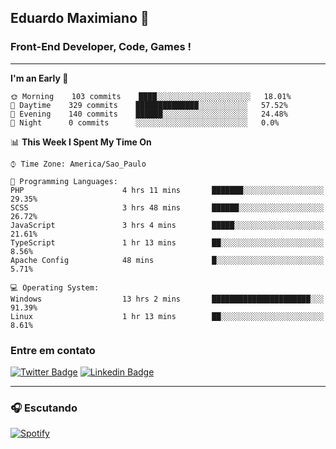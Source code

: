 ## Eduardo Maximiano 👋

### Front-End Developer, Code, Games !

---

<!--START_SECTION:waka-->
**I'm an Early 🐤** 

```text
🌞 Morning    103 commits    ████░░░░░░░░░░░░░░░░░░░░░   18.01% 
🌆 Daytime    329 commits    ██████████████░░░░░░░░░░░   57.52% 
🌃 Evening    140 commits    ██████░░░░░░░░░░░░░░░░░░░   24.48% 
🌙 Night      0 commits      ░░░░░░░░░░░░░░░░░░░░░░░░░   0.0%

```


📊 **This Week I Spent My Time On** 

```text
⌚︎ Time Zone: America/Sao_Paulo

💬 Programming Languages: 
PHP                      4 hrs 11 mins       ███████░░░░░░░░░░░░░░░░░░   29.35% 
SCSS                     3 hrs 48 mins       ██████░░░░░░░░░░░░░░░░░░░   26.72% 
JavaScript               3 hrs 4 mins        █████░░░░░░░░░░░░░░░░░░░░   21.61% 
TypeScript               1 hr 13 mins        ██░░░░░░░░░░░░░░░░░░░░░░░   8.56% 
Apache Config            48 mins             █░░░░░░░░░░░░░░░░░░░░░░░░   5.71%

💻 Operating System: 
Windows                  13 hrs 2 mins       ██████████████████████░░░   91.39% 
Linux                    1 hr 13 mins        ██░░░░░░░░░░░░░░░░░░░░░░░   8.61%

```


<!--END_SECTION:waka-->

### Entre em contato

[![Twitter Badge](https://img.shields.io/badge/-@edmaxi-1ca0f1?style=flat-square&labelColor=1ca0f1&logo=twitter&logoColor=white&link=https://twitter.com/edmaxi)](https://twitter.com/edmaxi)
[![Linkedin Badge](https://img.shields.io/badge/-Eduardo_Maximiano-0077B5?style=flat-square&logo=Linkedin&logoColor=white&link=https://www.linkedin.com/in/maximiano-eduardo)](https://www.linkedin.com/in/maximiano-eduardo)

---

### 🎧 Escutando
[![Spotify](https://novatorem-sandy.vercel.app/api/spotify)](https://open.spotify.com/user/comgigo)
